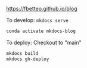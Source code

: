 https://fbetteo.github.io/blog

To develop:
`mkdocs serve`

```bash
conda activate mkdocs-blog
```

To deploy:
Checkout to "main"
```bash 
mkdocs build
mkdocs gh-deploy
```